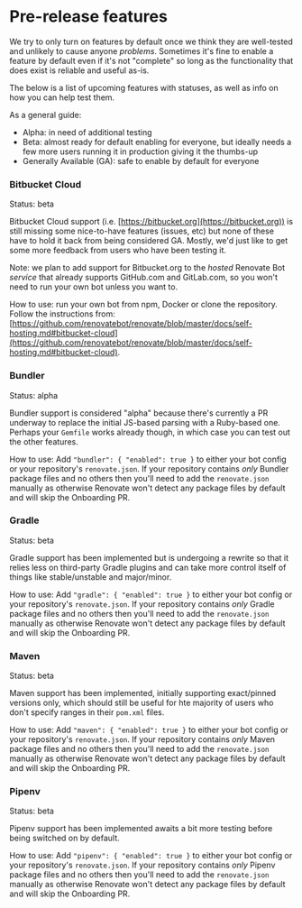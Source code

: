 # Pre-release features

We try to only turn on features by default once we think they are well-tested and unlikely to cause anyone _problems_. Sometimes it's fine to enable a feature by default even if it's not "complete" so long as the functionality that does exist is reliable and useful as-is.

The below is a list of upcoming features with statuses, as well as info on how you can help test them.

As a general guide:

- Alpha: in need of additional testing
- Beta: almost ready for default enabling for everyone, but ideally needs a few more users running it in production giving it the thumbs-up
- Generally Available (GA): safe to enable by default for everyone

### Bitbucket Cloud

Status: beta

Bitbucket Cloud support (i.e. [https://bitbucket.org](https://bitbucket.org)) is still missing some nice-to-have features (issues, etc) but none of these have to hold it back from being considered GA. Mostly, we'd just like to get some more feedback from users who have been testing it.

Note: we plan to add support for Bitbucket.org to the _hosted_ Renovate Bot _service_ that already supports GitHub.com and GitLab.com, so you won't need to run your own bot unless you want to.

How to use: run your own bot from npm, Docker or clone the repository. Follow the instructions from: [https://github.com/renovatebot/renovate/blob/master/docs/self-hosting.md#bitbucket-cloud](https://github.com/renovatebot/renovate/blob/master/docs/self-hosting.md#bitbucket-cloud).

### Bundler

Status: alpha

Bundler support is considered "alpha" because there's currently a PR underway to replace the initial JS-based parsing with a Ruby-based one. Perhaps your `Gemfile` works already though, in which case you can test out the other features.

How to use: Add `"bundler": { "enabled": true }` to either your bot config or your repository's `renovate.json`. If your repository contains _only_ Bundler package files and no others then you'll need to add the `renovate.json` manually as otherwise Renovate won't detect any package files by default and will skip the Onboarding PR.

### Gradle

Status: beta

Gradle support has been implemented but is undergoing a rewrite so that it relies less on third-party Gradle plugins and can take more control itself of things like stable/unstable and major/minor.

How to use: Add `"gradle": { "enabled": true }` to either your bot config or your repository's `renovate.json`. If your repository contains _only_ Gradle package files and no others then you'll need to add the `renovate.json` manually as otherwise Renovate won't detect any package files by default and will skip the Onboarding PR.

### Maven

Status: beta

Maven support has been implemented, initially supporting exact/pinned versions only, which should still be useful for hte majority of users who don't specify ranges in their `pom.xml` files.

How to use: Add `"maven": { "enabled": true }` to either your bot config or your repository's `renovate.json`. If your repository contains _only_ Maven package files and no others then you'll need to add the `renovate.json` manually as otherwise Renovate won't detect any package files by default and will skip the Onboarding PR.

### Pipenv

Status: beta

Pipenv support has been implemented awaits a bit more testing before being switched on by default.

How to use: Add `"pipenv": { "enabled": true }` to either your bot config or your repository's `renovate.json`. If your repository contains _only_ Pipenv package files and no others then you'll need to add the `renovate.json` manually as otherwise Renovate won't detect any package files by default and will skip the Onboarding PR.
